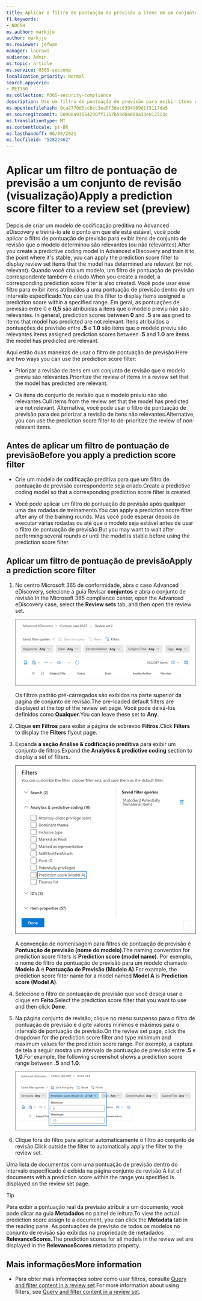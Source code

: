 ```yaml
---
title: Aplicar o filtro de pontuação de previsão a itens em um conjunto de revisão
f1.keywords:
- NOCSH
ms.author: markjjo
author: markjjo
ms.reviewer: jefwan
manager: laurawi
audience: Admin
ms.topic: article
ms.service: O365-seccomp
localization_priority: Normal
search.appverid:
- MET150
ms.collection: M365-security-compliance
description: Use um filtro de pontuação de previsão para exibir itens que um modelo de codificação preditivo como previsto como relevante ou não relevante.
ms.openlocfilehash: 0ca2770d5ccbcc3ea5f3dec8394f69d1f5117da5
ms.sourcegitcommit: 50908a93554290ff1157b58d0a868a33e012513c
ms.translationtype: MT
ms.contentlocale: pt-BR
ms.lasthandoff: 06/08/2021
ms.locfileid: "52822462"
---
```

# <a name="apply-a-prediction-score-filter-to-a-review-set-preview"></a><span data-ttu-id="2ce9c-103">Aplicar um filtro de pontuação de previsão a um conjunto de revisão (visualização)</span><span class="sxs-lookup"><span data-stu-id="2ce9c-103">Apply a prediction score filter to a review set (preview)</span></span>

<span data-ttu-id="2ce9c-104">Depois de criar um modelo de codificação preditiva no Advanced eDiscovery e treiná-lo até o ponto em que ele está estável, você pode aplicar o filtro de pontuação de previsão para exibir itens de conjunto de revisão que o modelo determinou são relevantes (ou não relevantes).</span><span class="sxs-lookup"><span data-stu-id="2ce9c-104">After you create a predictive coding model in Advanced eDiscovery and train it to the point where it's stable, you can apply the prediction score filter to display review set items that the model has determined are relevant (or not relevant).</span></span> <span data-ttu-id="2ce9c-105">Quando você cria um modelo, um filtro de pontuação de previsão correspondente também é criado.</span><span class="sxs-lookup"><span data-stu-id="2ce9c-105">When you create a model, a corresponding prediction score filter is also created.</span></span> <span data-ttu-id="2ce9c-106">Você pode usar esse filtro para exibir itens atribuídos a uma pontuação de previsão dentro de um intervalo especificado.</span><span class="sxs-lookup"><span data-stu-id="2ce9c-106">You can use this filter to display items assigned a prediction score within a specified range.</span></span> <span data-ttu-id="2ce9c-107">Em geral, as pontuações de previsão entre 0 e **0,5** são atribuídas a itens que o modelo previu não são relevantes. </span><span class="sxs-lookup"><span data-stu-id="2ce9c-107">In general, prediction scores between **0** and **.5** are assigned to items that model has predicted are not relevant.</span></span> <span data-ttu-id="2ce9c-108">Itens atribuídos a pontuações de previsão entre **.5** e **1.0** são itens que o modelo previu são relevantes.</span><span class="sxs-lookup"><span data-stu-id="2ce9c-108">Items assigned prediction scores between **.5** and **1.0** are items the model has predicted are relevant.</span></span>

<span data-ttu-id="2ce9c-109">Aqui estão duas maneiras de usar o filtro de pontuação de previsão:</span><span class="sxs-lookup"><span data-stu-id="2ce9c-109">Here are two ways you can use the prediction score filter:</span></span>

- <span data-ttu-id="2ce9c-110">Priorizar a revisão de itens em um conjunto de revisão que o modelo previu são relevantes.</span><span class="sxs-lookup"><span data-stu-id="2ce9c-110">Prioritize the review of items in a review set that the model has predicted are relevant.</span></span>

- <span data-ttu-id="2ce9c-111">Os itens do conjunto de revisão que o modelo previu não são relevantes.</span><span class="sxs-lookup"><span data-stu-id="2ce9c-111">Cull items from the review set that the model has predicted are not relevant.</span></span> <span data-ttu-id="2ce9c-112">Alternativa, você pode usar o filtro de pontuação de previsão para des priorizar a revisão de itens não relevantes.</span><span class="sxs-lookup"><span data-stu-id="2ce9c-112">Alternative, you can use the prediction score filter to de-prioritize the review of non-relevant items.</span></span>

## <a name="before-you-apply-a-prediction-score-filter"></a><span data-ttu-id="2ce9c-113">Antes de aplicar um filtro de pontuação de previsão</span><span class="sxs-lookup"><span data-stu-id="2ce9c-113">Before you apply a prediction score filter</span></span>

- <span data-ttu-id="2ce9c-114">Crie um modelo de codificação preditiva para que um filtro de pontuação de previsão correspondente seja criado.</span><span class="sxs-lookup"><span data-stu-id="2ce9c-114">Create a predictive coding model so that a corresponding prediction score filter is created.</span></span>

- <span data-ttu-id="2ce9c-115">Você pode aplicar um filtro de pontuação de previsão após qualquer uma das rodadas de treinamento.</span><span class="sxs-lookup"><span data-stu-id="2ce9c-115">You can apply a prediction score filter after any of the training rounds.</span></span> <span data-ttu-id="2ce9c-116">Mas você pode esperar depois de executar várias rodadas ou até que o modelo seja estável antes de usar o filtro de pontuação de previsão.</span><span class="sxs-lookup"><span data-stu-id="2ce9c-116">But you may want to wait after performing several rounds or until the model is stable before using the prediction score filter.</span></span>

## <a name="apply-a-prediction-score-filter"></a><span data-ttu-id="2ce9c-117">Aplicar um filtro de pontuação de previsão</span><span class="sxs-lookup"><span data-stu-id="2ce9c-117">Apply a prediction score filter</span></span>

1. <span data-ttu-id="2ce9c-118">No centro Microsoft 365 de conformidade, abra o caso Advanced eDiscovery, selecione a guia Revisar **conjuntos** e abra o conjunto de revisão.</span><span class="sxs-lookup"><span data-stu-id="2ce9c-118">In the Microsoft 365 compliance center, open the Advanced eDiscovery case, select the **Review sets** tab, and then open the review set.</span></span>

   ![Clique em Filtros para exibir a página de sobrevoo Filtros](..\media\PredictionScoreFilter0.png)   

   <span data-ttu-id="2ce9c-120">Os filtros padrão pré-carregados são exibidos na parte superior da página de conjunto de revisão.</span><span class="sxs-lookup"><span data-stu-id="2ce9c-120">The pre-loaded default filters are displayed at the top of the review set page.</span></span> <span data-ttu-id="2ce9c-121">Você pode deixá-los definidos como **Qualquer**.</span><span class="sxs-lookup"><span data-stu-id="2ce9c-121">You can leave these set to **Any**.</span></span>

2. <span data-ttu-id="2ce9c-122">Clique **em Filtros** para exibir a página de sobrevoo **Filtros.**</span><span class="sxs-lookup"><span data-stu-id="2ce9c-122">Click **Filters** to display the **Filters** flyout page.</span></span>

3. <span data-ttu-id="2ce9c-123">Expanda **a seção Análise & codificação preditiva** para exibir um conjunto de filtros.</span><span class="sxs-lookup"><span data-stu-id="2ce9c-123">Expand the **Analytics & predictive coding** section to display a set of filters.</span></span>

      ![Filtro de pontuação de previsão na seção Análise & codificação preditiva](..\media\PredictionScoreFilter1.png)

   <span data-ttu-id="2ce9c-125">A convenção de nomenisagem para filtros de pontuação de previsão é **Pontuação de previsão (nome do modelo)**.</span><span class="sxs-lookup"><span data-stu-id="2ce9c-125">The naming convention for prediction score filters is **Prediction score (model name)**.</span></span> <span data-ttu-id="2ce9c-126">Por exemplo, o nome do filtro de pontuação de previsão para um modelo chamado **Modelo A** é **Pontuação de Previsão (Modelo A)**.</span><span class="sxs-lookup"><span data-stu-id="2ce9c-126">For example, the prediction score filter name for a model named **Model A** is **Prediction score (Model A)**.</span></span>

4. <span data-ttu-id="2ce9c-127">Selecione o filtro de pontuação de previsão que você deseja usar e clique em **Feito**.</span><span class="sxs-lookup"><span data-stu-id="2ce9c-127">Select the prediction score filter that you want to use and then click **Done**.</span></span>

5. <span data-ttu-id="2ce9c-128">Na página conjunto de revisão, clique no menu suspenso para o filtro de pontuação de previsão e digite valores mínimos e máximos para o intervalo de pontuação de previsão.</span><span class="sxs-lookup"><span data-stu-id="2ce9c-128">On the review set page, click the dropdown for the prediction score filter and type minimum and maximum values for the prediction score range.</span></span> <span data-ttu-id="2ce9c-129">Por exemplo, a captura de tela a seguir mostra um intervalo de pontuação de previsão entre **.5** e **1,0**.</span><span class="sxs-lookup"><span data-stu-id="2ce9c-129">For example, the following screenshot shows a prediction score range between **.5** and **1.0**.</span></span>

   ![Valores mínimos e máximos para o filtro de pontuação de previsão](..\media\PredictionScoreFilter2.png)

6. <span data-ttu-id="2ce9c-131">Clique fora do filtro para aplicar automaticamente o filtro ao conjunto de revisão.</span><span class="sxs-lookup"><span data-stu-id="2ce9c-131">Click outside the filter to automatically apply the filter to the review set.</span></span>

  <span data-ttu-id="2ce9c-132">Uma lista de documentos com uma pontuação de previsão dentro do intervalo especificado é exibida na página conjunto de revisão.</span><span class="sxs-lookup"><span data-stu-id="2ce9c-132">A list of documents with a prediction score within the range you specified is displayed on the review set page.</span></span> 

  > [!TIP]
  > <span data-ttu-id="2ce9c-133">Para exibir a pontuação real da previsão atribuir a um documento, você pode clicar na guia **Metadados** no painel de leitura.</span><span class="sxs-lookup"><span data-stu-id="2ce9c-133">To view the actual prediction score assign to a document, you can click the **Metadata** tab in the reading pane.</span></span> <span data-ttu-id="2ce9c-134">As pontuações de previsão de todos os modelos no conjunto de revisão são exibidas na propriedade de metadados **RelevanceScores.**</span><span class="sxs-lookup"><span data-stu-id="2ce9c-134">The prediction scores for all models in the review set are displayed in the **RelevanceScores** metadata property.</span></span>

## <a name="more-information"></a><span data-ttu-id="2ce9c-135">Mais informações</span><span class="sxs-lookup"><span data-stu-id="2ce9c-135">More information</span></span>

- <span data-ttu-id="2ce9c-136">Para obter mais informações sobre como usar filtros, consulte [Query and filter content in a review set](review-set-search.md).</span><span class="sxs-lookup"><span data-stu-id="2ce9c-136">For more information about using filters, see [Query and filter content in a review set](review-set-search.md).</span></span>
